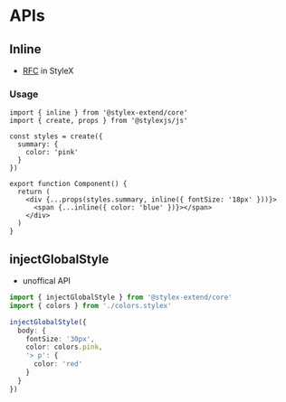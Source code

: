 # APIs

## Inline

- [RFC](https://github.com/facebook/stylex/issues/534#issuecomment-2121745213) in StyleX

### Usage

```tsx
import { inline } from '@stylex-extend/core'
import { create, props } from '@stylexjs/js'

const styles = create({
  summary: {
    color: 'pink'
  }
})

export function Component() {
  return (
    <div {...props(styles.summary, inline({ fontSize: '18px' }))}>
      <span {...inline({ color: 'blue' })}></span>
    </div>
  )
}
```

## injectGlobalStyle

- unoffical API

```ts
import { injectGlobalStyle } from '@stylex-extend/core'
import { colors } from './colors.stylex'

injectGlobalStyle({
  body: {
    fontSize: '30px',
    color: colors.pink,
    '> p': {
      color: 'red'
    }
  }
})
```
